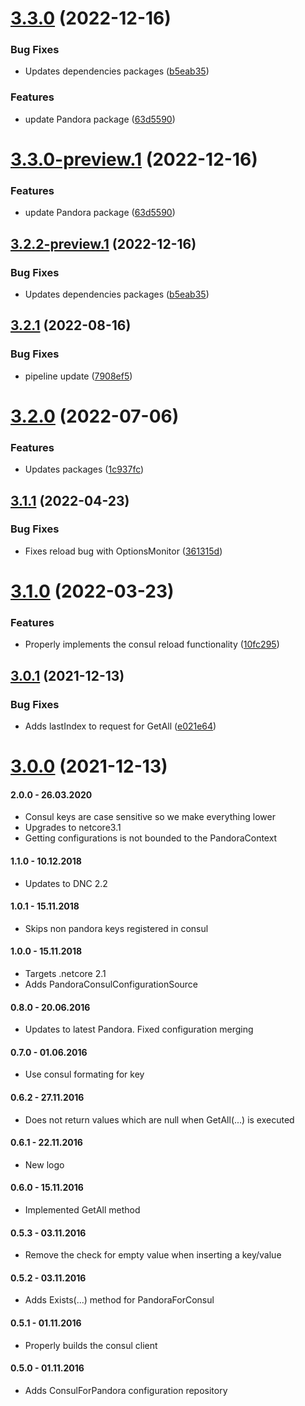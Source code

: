 # [3.3.0](https://github.com/Elders/Pandora.Consul/compare/v3.2.1...v3.3.0) (2022-12-16)


### Bug Fixes

* Updates dependencies packages ([b5eab35](https://github.com/Elders/Pandora.Consul/commit/b5eab354c5fe4c4f580c1db0fde4877bedc187fc))


### Features

* update Pandora package ([63d5590](https://github.com/Elders/Pandora.Consul/commit/63d5590c1c9465642dca2e7cdf7d9244d319c304))

# [3.3.0-preview.1](https://github.com/Elders/Pandora.Consul/compare/v3.2.2-preview.1...v3.3.0-preview.1) (2022-12-16)


### Features

* update Pandora package ([63d5590](https://github.com/Elders/Pandora.Consul/commit/63d5590c1c9465642dca2e7cdf7d9244d319c304))

## [3.2.2-preview.1](https://github.com/Elders/Pandora.Consul/compare/v3.2.1...v3.2.2-preview.1) (2022-12-16)


### Bug Fixes

* Updates dependencies packages ([b5eab35](https://github.com/Elders/Pandora.Consul/commit/b5eab354c5fe4c4f580c1db0fde4877bedc187fc))

## [3.2.1](https://github.com/Elders/Pandora.Consul/compare/v3.2.0...v3.2.1) (2022-08-16)


### Bug Fixes

* pipeline update ([7908ef5](https://github.com/Elders/Pandora.Consul/commit/7908ef5ec5d96bb4a65e4b64e4f2c6cfce33f065))

# [3.2.0](https://github.com/Elders/Pandora.Consul/compare/v3.1.1...v3.2.0) (2022-07-06)


### Features

* Updates packages ([1c937fc](https://github.com/Elders/Pandora.Consul/commit/1c937fc12713f8d16128f2c231748e9bee55daf9))

## [3.1.1](https://github.com/Elders/Pandora.Consul/compare/v3.1.0...v3.1.1) (2022-04-23)


### Bug Fixes

* Fixes reload bug with OptionsMonitor ([361315d](https://github.com/Elders/Pandora.Consul/commit/361315dd079ae1342b4eee0a83457694282cfb52))

# [3.1.0](https://github.com/Elders/Pandora.Consul/compare/v3.0.1...v3.1.0) (2022-03-23)


### Features

* Properly implements the consul reload functionality ([10fc295](https://github.com/Elders/Pandora.Consul/commit/10fc295a91986fe977ae29ba14f98f52b957fd0e))

## [3.0.1](https://github.com/Elders/Pandora.Consul/compare/v3.0.0...v3.0.1) (2021-12-13)


### Bug Fixes

* Adds lastIndex to request for GetAll ([e021e64](https://github.com/Elders/Pandora.Consul/commit/e021e640cc78c216888762df9692290bfcaea596))

# [3.0.0](https://github.com/Elders/Pandora.Consul/compare/v2.0.0...v3.0.0) (2021-12-13)

#### 2.0.0 - 26.03.2020
* Consul keys are case sensitive so we make everything lower
* Upgrades to netcore3.1
* Getting configurations is not bounded to the PandoraContext

#### 1.1.0 - 10.12.2018
* Updates to DNC 2.2

#### 1.0.1 - 15.11.2018
* Skips non pandora keys registered in consul

#### 1.0.0 - 15.11.2018
* Targets .netcore 2.1
* Adds PandoraConsulConfigurationSource

#### 0.8.0 - 20.06.2016
* Updates to latest Pandora. Fixed configuration merging

#### 0.7.0 - 01.06.2016
* Use consul formating for key

#### 0.6.2 - 27.11.2016
* Does not return values which are null when GetAll(...) is executed

#### 0.6.1 - 22.11.2016
* New logo

#### 0.6.0 - 15.11.2016
* Implemented GetAll method

#### 0.5.3 - 03.11.2016
* Remove the check for empty value when inserting a key/value

#### 0.5.2 - 03.11.2016
* Adds Exists(...) method for PandoraForConsul

#### 0.5.1 - 01.11.2016
* Properly builds the consul client

#### 0.5.0 - 01.11.2016
* Adds ConsulForPandora configuration repository
